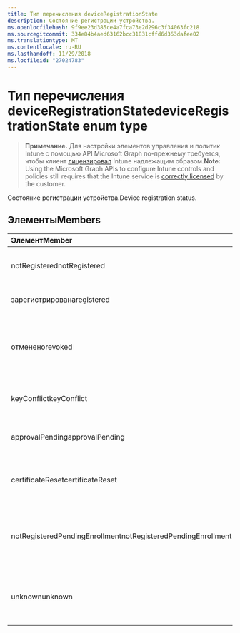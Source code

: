 ```yaml
---
title: Тип перечисления deviceRegistrationState
description: Состояние регистрации устройства.
ms.openlocfilehash: 9f9ee23d385ce4a7fca73e2d296c3f34063fc218
ms.sourcegitcommit: 334e84b4aed63162bcc31831cffd6d363dafee02
ms.translationtype: MT
ms.contentlocale: ru-RU
ms.lasthandoff: 11/29/2018
ms.locfileid: "27024783"
---
```

# <a name="deviceregistrationstate-enum-type"></a><span data-ttu-id="4bb08-103">Тип перечисления deviceRegistrationState</span><span class="sxs-lookup"><span data-stu-id="4bb08-103">deviceRegistrationState enum type</span></span>

> <span data-ttu-id="4bb08-104">**Примечание.** Для настройки элементов управления и политик Intune с помощью API Microsoft Graph по-прежнему требуется, чтобы клиент [лицензировал](https://go.microsoft.com/fwlink/?linkid=839381) Intune надлежащим образом.</span><span class="sxs-lookup"><span data-stu-id="4bb08-104">**Note:** Using the Microsoft Graph APIs to configure Intune controls and policies still requires that the Intune service is [correctly licensed](https://go.microsoft.com/fwlink/?linkid=839381) by the customer.</span></span>

<span data-ttu-id="4bb08-105">Состояние регистрации устройства.</span><span class="sxs-lookup"><span data-stu-id="4bb08-105">Device registration status.</span></span>
## <a name="members"></a><span data-ttu-id="4bb08-106">Элементы</span><span class="sxs-lookup"><span data-stu-id="4bb08-106">Members</span></span>
|<span data-ttu-id="4bb08-107">Элемент</span><span class="sxs-lookup"><span data-stu-id="4bb08-107">Member</span></span>|<span data-ttu-id="4bb08-108">Значение</span><span class="sxs-lookup"><span data-stu-id="4bb08-108">Value</span></span>|<span data-ttu-id="4bb08-109">Описание</span><span class="sxs-lookup"><span data-stu-id="4bb08-109">Description</span></span>|
|:---|:---|:---|
|<span data-ttu-id="4bb08-110">notRegistered</span><span class="sxs-lookup"><span data-stu-id="4bb08-110">notRegistered</span></span>|<span data-ttu-id="4bb08-111">0</span><span class="sxs-lookup"><span data-stu-id="4bb08-111">0</span></span>|<span data-ttu-id="4bb08-112">Устройство не зарегистрирован.</span><span class="sxs-lookup"><span data-stu-id="4bb08-112">The device is not registered.</span></span>|
|<span data-ttu-id="4bb08-113">зарегистрирована</span><span class="sxs-lookup"><span data-stu-id="4bb08-113">registered</span></span>|<span data-ttu-id="4bb08-114">2</span><span class="sxs-lookup"><span data-stu-id="4bb08-114">2</span></span>|<span data-ttu-id="4bb08-115">Зарегистрированные устройства.</span><span class="sxs-lookup"><span data-stu-id="4bb08-115">The device is registered.</span></span>|
|<span data-ttu-id="4bb08-116">отменено</span><span class="sxs-lookup"><span data-stu-id="4bb08-116">revoked</span></span>|<span data-ttu-id="4bb08-117">3</span><span class="sxs-lookup"><span data-stu-id="4bb08-117">3</span></span>|<span data-ttu-id="4bb08-118">Устройства был заблокирован, очистить или не поддерживается.</span><span class="sxs-lookup"><span data-stu-id="4bb08-118">The device has been blocked, wiped or retired.</span></span>|
|<span data-ttu-id="4bb08-119">keyConflict</span><span class="sxs-lookup"><span data-stu-id="4bb08-119">keyConflict</span></span>|<span data-ttu-id="4bb08-120">4</span><span class="sxs-lookup"><span data-stu-id="4bb08-120">4</span></span>|<span data-ttu-id="4bb08-121">Устройство имеет конфликты ключа.</span><span class="sxs-lookup"><span data-stu-id="4bb08-121">The device has a key conflict.</span></span>|
|<span data-ttu-id="4bb08-122">approvalPending</span><span class="sxs-lookup"><span data-stu-id="4bb08-122">approvalPending</span></span>|<span data-ttu-id="4bb08-123">5</span><span class="sxs-lookup"><span data-stu-id="4bb08-123">5</span></span>|<span data-ttu-id="4bb08-124">Устройство ожидает утверждения.</span><span class="sxs-lookup"><span data-stu-id="4bb08-124">The device is pending approval.</span></span>|
|<span data-ttu-id="4bb08-125">certificateReset</span><span class="sxs-lookup"><span data-stu-id="4bb08-125">certificateReset</span></span>|<span data-ttu-id="4bb08-126">6</span><span class="sxs-lookup"><span data-stu-id="4bb08-126">6</span></span>|<span data-ttu-id="4bb08-127">Устройство сертификат был изменен.</span><span class="sxs-lookup"><span data-stu-id="4bb08-127">The device certificate has been reset.</span></span>|
|<span data-ttu-id="4bb08-128">notRegisteredPendingEnrollment</span><span class="sxs-lookup"><span data-stu-id="4bb08-128">notRegisteredPendingEnrollment</span></span>|<span data-ttu-id="4bb08-129">7</span><span class="sxs-lookup"><span data-stu-id="4bb08-129">7</span></span>|<span data-ttu-id="4bb08-130">Устройства не зарегистрирована и ожидающие заявок через Интернет.</span><span class="sxs-lookup"><span data-stu-id="4bb08-130">The device is not registered and pending enrollment.</span></span>|
|<span data-ttu-id="4bb08-131">unknown</span><span class="sxs-lookup"><span data-stu-id="4bb08-131">unknown</span></span>|<span data-ttu-id="4bb08-132">8</span><span class="sxs-lookup"><span data-stu-id="4bb08-132">8</span></span>|<span data-ttu-id="4bb08-133">Состояние регистрации устройства неизвестно.</span><span class="sxs-lookup"><span data-stu-id="4bb08-133">The device registration status is unknown.</span></span>|



